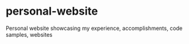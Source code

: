 # personal-website
Personal website showcasing my experience, accomplishments, code samples, websites
